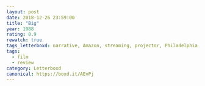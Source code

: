 ```yaml
---
layout: post 
date: 2018-12-26 23:59:00
title: "Big"
year: 1988
rating: 0.9
rewatch: true
tags_letterboxd: narrative, Amazon, streaming, projector, Philadelphia, Leah
tags:
  - film
  - review
category: Letterboxd
canonical: https://boxd.it/AEvPj
---
```


